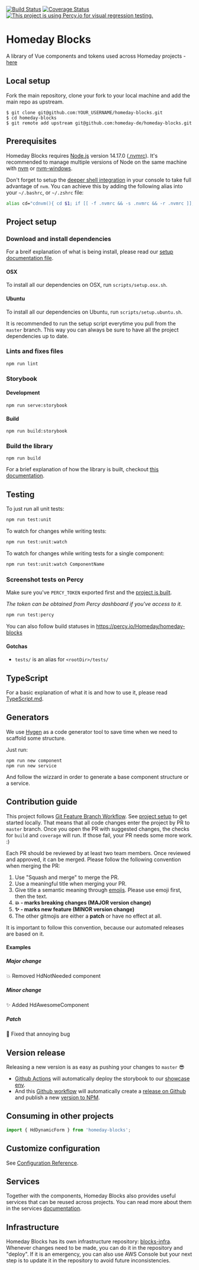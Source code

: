 [![Build Status](https://github.com/homeday-de/homeday-blocks/workflows/deploy-storybook/badge.svg)](https://github.com/homeday-de/homeday-blocks/actions)
[![Coverage Status](https://coveralls.io/repos/github/homeday-de/homeday-blocks/badge.svg?t=Kbz7Vb)](https://coveralls.io/github/homeday-de/homeday-blocks)
[![This project is using Percy.io for visual regression testing.](https://percy.io/static/images/percy-badge.svg)](https://percy.io/Homeday/homeday-blocks)

# Homeday Blocks
A library of Vue components and tokens used across Homeday projects - [here](https://blocks.homeday.dev)

## Local setup

Fork the main repository, clone your fork to your local machine and add the main repo as upstream.

```
$ git clone git@github.com:YOUR_USERNAME/homeday-blocks.git
$ cd homeday-blocks
$ git remote add upstream git@github.com:homeday-de/homeday-blocks.git
```

## Prerequisites

Homeday Blocks requires [Node.js](https://nodejs.org/) version 14.17.0 ([.nvmrc](.nvmrc)). It's recommended to manage multiple versions of Node on the same machine with [nvm](https://github.com/nvm-sh/nvm) or [nvm-windows](https://github.com/coreybutler/nvm-windows).

Don't forget to setup the [deeper shell integration](https://github.com/nvm-sh/nvm#deeper-shell-integration) in your console to take full advantage of `nvm`. You can achieve this by adding the following alias into your `~/.bashrc`, or `~/.zshrc` file:

```bash
alias cd="cdnvm(){ cd $1; if [[ -f .nvmrc && -s .nvmrc && -r .nvmrc ]]; then <.nvmrc nvm install; elif [[ $(nvm current) != $(nvm version default) ]]; then nvm use default; fi; };cdnvm"
```

## Project setup

### Download and install dependencies

For a breif explanation of what is being install, please read our [setup documentation file](/docs/SETUP.md).

#### OSX

To install all our dependencies on OSX, run `scripts/setup.osx.sh`.

#### Ubuntu

To install all our dependencies on Ubuntu, run `scripts/setup.ubuntu.sh`.

It is recommended to run the setup script everytime you pull from the `master` branch. This way you can always be sure to have all the project dependencies up to date.

### Lints and fixes files
```
npm run lint
```

### Storybook
#### Development
```
npm run serve:storybook
```
#### Build
```
npm run build:storybook
```
### Build the library
```
npm run build
```
For a brief explanation of how the library is built, checkout [this documentation](/docs/BUILD.md).

## Testing

To just run all unit tests:
```bash
npm run test:unit
```

To watch for changes while writing tests:
```bash
npm run test:unit:watch
```

To watch for changes while writing tests for a single component:
```bash
npm run test:unit:watch ComponentName
```

### Screenshot tests on Percy

Make sure you've `PERCY_TOKEN` exported first and the [project is built](#build).

*The token can be obtained from Percy dashboard if you've access to it.*

```bash
npm run test:percy
```

You can also follow build statuses in https://percy.io/Homeday/homeday-blocks

#### Gotchas
- `tests/` is an alias for `<rootDir>/tests/`

## TypeScript
For a basic explanation of what it is and how to use it, please read [TypeScript.md](/docs/TypeScript.md).
## Generators

We use [Hygen](https://www.hygen.io/) as a code generator tool to save time when we need to scaffold some structure.

Just run:

```
npm run new component
npm run new service
```

And follow the wizzard in order to generate a base component structure or a service.

## Contribution guide

This project follows [Git Feature Branch Workflow](https://www.atlassian.com/git/tutorials/comparing-workflows/feature-branch-workflow). See [project setup](#project-setup) to get started locally. That means that all code changes enter the project by PR to `master` branch. Once you open the PR with suggested changes, the checks for `build` and `coverage` will run. If those fail, your PR needs some more work. :) 

Each PR should be reviewed by at least two team members. Once reviewed and approved, it can be merged. Please follow the following convention when merging the PR: 

1) Use "Squash and merge" to merge the PR. 
2) Use a meaningful title when merging your PR. 
3) Give title a semantic meaning through [emojis](https://gitmoji.carloscuesta.me/). Please use emoji first, then the text. 
4) **:boom: - marks breaking changes (MAJOR version change)** 
5) **:sparkles: - marks new feature (MINOR version change)**
6) The other gitmojis are either a **patch** or have no effect at all.

It is important to follow this convention, because our automated releases are based on it.

#### Examples 

##### Major change
:boom: Removed HdNotNeeded component

##### Minor change
:sparkles: Added HdAwesomeComponent

##### Patch
:bug: Fixed that annoying bug

## Version release

Releasing a new version is as easy as pushing your changes to `master` 😎

- [Github Actions](/.github/workflows/deploy-storybook.yml) will automatically deploy the storybook to our [showcase env](https://blocks.homeday.dev).
- And this [Github workflow](https://github.com/homeday-de/homeday-blocks/tree/master/.github/workflows/release.yml) will automatically create a [release on Github](https://github.com/homeday-de/homeday-blocks/releases) and publish a new [version to NPM](https://www.npmjs.com/package/homeday-blocks?activeTab=versions). 

## Consuming in other projects

```js
import { HdDynamicForm } from 'homeday-blocks';
```

## Customize configuration
See [Configuration Reference](https://cli.vuejs.org/config/).

## Services
Together with the components, Homeday Blocks also provides useful services that can be reused across projects. You can read more about them in the services [documentation](https://github.com/homeday-de/homeday-blocks/tree/master/src/services).

## Infrastructure
Homeday Blocks has its own infrastructure repository: [blocks-infra](https://github.com/homeday-de/blocks-infra).
Whenever changes need to be made, you can do it in the repository and "deploy". If it is an emergency, you can also use AWS Console but your next step is to update it in the repository to avoid future inconsistencies.